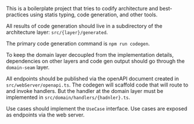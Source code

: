 This is a boilerplate project that tries to codify architecture and best-practices using statis typing, code generation, and other tools.

All results of code generation should live in a subdirectory of the architecture layer: `src/{layer}/generated`.

The primary code generation command is `npm run codegen`.

To keep the domain layer decoupled from the implementation details, dependencies on other layers and code gen output should go through the `domain-seam` layer.

All endpoints should be published via the openAPI document created in `src/webServer/openapi.ts`. The codegen will scaffold code that will route to and invoke handlers. But the handler at the domain layer must be implemented in `src/domain/handlers/{hadnler}.ts`.

Use cases should implement the `UseCase` interface. Use cases are exposed as endpoints via the web server.